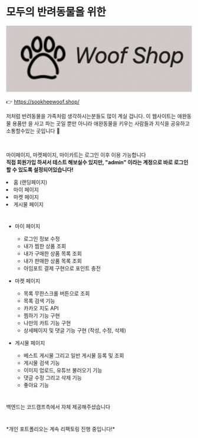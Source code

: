 # 모두의 반려동물을 위한

<p align="center">
<img width="1000" src="./public/images/logo.png">
</p>

👉 https://sookheewoof.shop/

<p>저처럼 반려동물을 가족처럼 생각하시는분들도 많이 계실 겁니다. 이 웹사이트는 애완동물 용품만 을 사고 파는 곳일 뿐만 아니라 애완동물을 키우는 사람들과 지식을 공유하고 소통할수있는 곳입니다 🐶</p><br />

<p>마이페이지, 마켓페이지, 마이카트는 로그인 이후 이용 가능합니다 <br /> 
<b>직접 회원가입 하셔서 테스트 해보실수 있지만, "admin" 이라는 계정으로 바로 로그인 할 수 있도록 설정되어있습니다!</b>
</p>

<li>홈 (랜딩페이지)</li>
<li>마이 페이지</li>
<li>마켓 페이지</li>
<li>게시물 페이지</li>

#

- 마이 페이지

  - 로그인 정보 수정
  - 내가 찜한 상품 조회
  - 내가 구매한 상품 목록 조회
  - 내가 판매한 상품 목록 조회
  - 아임포트 결제 구현으로 포인트 충전

- 마켓 페이지

  - 목록 무한스크롤 버튼으로 조회
  - 목록 검색 기능
  - 카카오 지도 API
  - 찜하기 기능 구현
  - 나만의 카트 기능 구현
  - 상세페이지 및 댓글 기능 구현 (작성, 수정, 삭제)

- 게시물 페이지

  - 베스트 게시물 그리고 일반 게시물 등록 및 조회
  - 게시물 검색 기능
  - 이미지 업로드, 유튜브 불러오기 기능
  - 댓글 수정 그리고 삭제 기능
  - 좋아요 기능

#

백엔드는 코드캠프측에서 자체 제공해주셨습니다

#

\*개인 포트폴리오는 계속 리팩토링 진행 중입니다!\*

